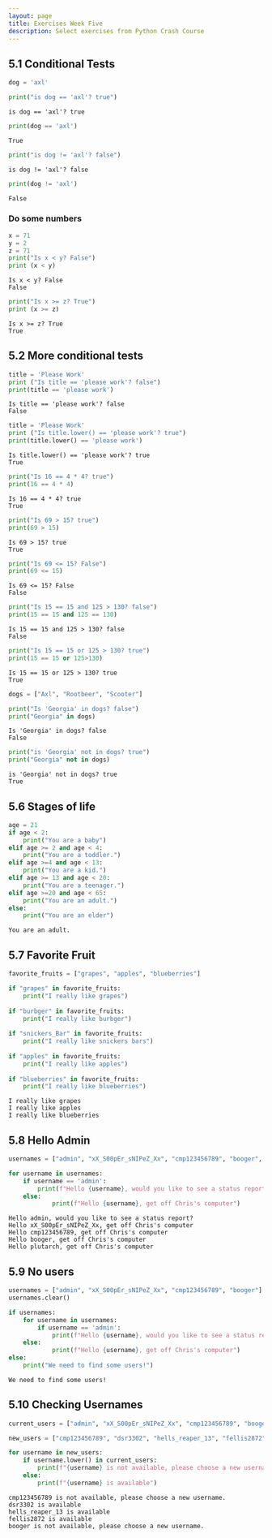 ```yaml
---
layout: page
title: Exercises Week Five
description: Select exercises from Python Crash Course
---
```

## 5.1 Conditional Tests


```python
dog = 'axl'
```


```python
print("is dog == 'axl'? true")
```

    is dog == 'axl'? true



```python
print(dog == 'axl')
```

    True



```python
print("is dog != 'axl'? false")
```

    is dog != 'axl'? false



```python
print(dog != 'axl')
```

    False


### Do some numbers


```python
x = 71
y = 2
z = 71
print("Is x < y? False")
print (x < y)
```

    Is x < y? False
    False



```python
print("Is x >= z? True")
print (x >= z)
```

    Is x >= z? True
    True


## 5.2 More conditional tests


```python
title = 'Please Work'
print ("Is title == 'please work'? false")
print(title == 'please work')
```

    Is title == 'please work'? false
    False



```python
title = 'Please Work'
print ("Is title.lower() == 'please work'? true")
print(title.lower() == 'please work')
```

    Is title.lower() == 'please work'? true
    True



```python
print("Is 16 == 4 * 4? true")
print(16 == 4 * 4)
```

    Is 16 == 4 * 4? true
    True



```python
print("Is 69 > 15? true")
print(69 > 15)
```

    Is 69 > 15? true
    True



```python
print("Is 69 <= 15? False")
print(69 <= 15)
```

    Is 69 <= 15? False
    False



```python
print("Is 15 == 15 and 125 > 130? false")
print(15 == 15 and 125 == 130)
```

    Is 15 == 15 and 125 > 130? false
    False



```python
print("Is 15 == 15 or 125 > 130? true")
print(15 == 15 or 125>130)
```

    Is 15 == 15 or 125 > 130? true
    True



```python
dogs = ["Axl", "Rootbeer", "Scooter"]
```


```python
print("Is 'Georgia' in dogs? false")
print("Georgia" in dogs)
```

    Is 'Georgia' in dogs? false
    False



```python
print("is 'Georgia' not in dogs? true")
print("Georgia" not in dogs)
```

    is 'Georgia' not in dogs? true
    True


## 5.6 Stages of life


```python
age = 21
if age < 2:
    print("You are a baby")
elif age >= 2 and age < 4:
    print("You are a toddler.")
elif age >=4 and age < 13:
    print("You are a kid.")
elif age >= 13 and age < 20:
    print("You are a teenager.")
elif age >=20 and age < 65:
    print("You are an adult.")
else:
    print("You are an elder")
```

    You are an adult.


## 5.7 Favorite Fruit


```python
favorite_fruits = ["grapes", "apples", "blueberries"]
```


```python
if "grapes" in favorite_fruits:
    print("I really like grapes")
    
if "burbger" in favorite_fruits:
    print("I really like burbger")
    
if "snickers_Bar" in favorite_fruits:
    print("I really like snickers bars")
    
if "apples" in favorite_fruits:
    print("I really like apples")
    
if "blueberries" in favorite_fruits:
    print("I really like blueberries")
```

    I really like grapes
    I really like apples
    I really like blueberries


## 5.8 Hello Admin


```python
usernames = ["admin", "xX_S00pEr_sNIPeZ_Xx", "cmp123456789", "booger", "plutarch"]
```


```python
for username in usernames:
    if username == 'admin':
        print(f"Hello {username}, would you like to see a status report?")
    else:
            print(f"Hello {username}, get off Chris's computer")
```

    Hello admin, would you like to see a status report?
    Hello xX_S00pEr_sNIPeZ_Xx, get off Chris's computer
    Hello cmp123456789, get off Chris's computer
    Hello booger, get off Chris's computer
    Hello plutarch, get off Chris's computer


## 5.9 No users


```python
usernames = ["admin", "xX_S00pEr_sNIPeZ_Xx", "cmp123456789", "booger"]
usernames.clear()

if usernames:
    for username in usernames:
        if username == 'admin':
            print(f"Hello {username}, would you like to see a status report?")
    else:
            print(f"Hello {username}, get off Chris's computer")
else:
    print("We need to find some users!")
```

    We need to find some users!


## 5.10 Checking Usernames


```python
current_users = ["admin", "xX_S00pEr_sNIPeZ_Xx", "cmp123456789", "booger", "plutarch"]
```


```python
new_users = ["cmp123456789", "dsr3302", "hells_reaper_13", "fellis2872", "booger"]
```


```python
for username in new_users:
    if username.lower() in current_users:
        print(f"{username} is not available, please choose a new username.")
    else:
        print(f"{username} is available")
```

    cmp123456789 is not available, please choose a new username.
    dsr3302 is available
    hells_reaper_13 is available
    fellis2872 is available
    booger is not available, please choose a new username.



```python

```
